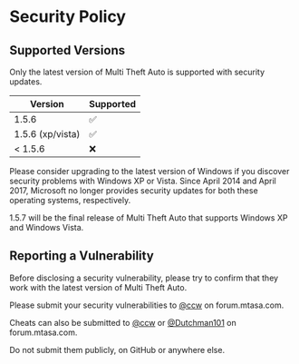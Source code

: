 # Security Policy

## Supported Versions

Only the latest version of Multi Theft Auto is supported with security updates.

| Version            | Supported          |
| ------------------ | ------------------ |
| 1.5.6              | :white_check_mark: |
| 1.5.6 (xp/vista)   | :white_check_mark: |
| < 1.5.6            | :x:                |

Please consider upgrading to the latest version of Windows if you discover
security problems with Windows XP or Vista. Since April 2014 and April 2017, Microsoft
no longer provides security updates for both these operating systems, respectively.

1.5.7 will be the final release of Multi Theft Auto that supports
Windows XP and Windows Vista.

## Reporting a Vulnerability

Before disclosing a security vulnerability, please try to confirm
that they work with the latest version of Multi Theft Auto.

Please submit your security vulnerabilities to [@ccw] on forum.mtasa.com.

Cheats can also be submitted to [@ccw] or [@Dutchman101] on forum.mtasa.com.

Do not submit them publicly, on GitHub or anywhere else.

[@ccw]: https://forum.mtasa.com/profile/7264-ccw/
[@Dutchman101]: https://forum.mtasa.com/profile/38052-dutchman101/
